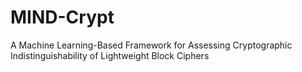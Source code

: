 # MIND-Crypt
A Machine Learning-Based Framework for Assessing Cryptographic Indistinguishability of Lightweight Block Ciphers
